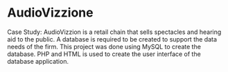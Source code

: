 # AudioVizzione
Case Study: AudioVizzion is a retail chain that sells spectacles and hearing aid to the public. A database is required to be created to support the data needs of the firm. This project was done using MySQL to create the database. PHP and HTML is used to create the user interface of the database application.
